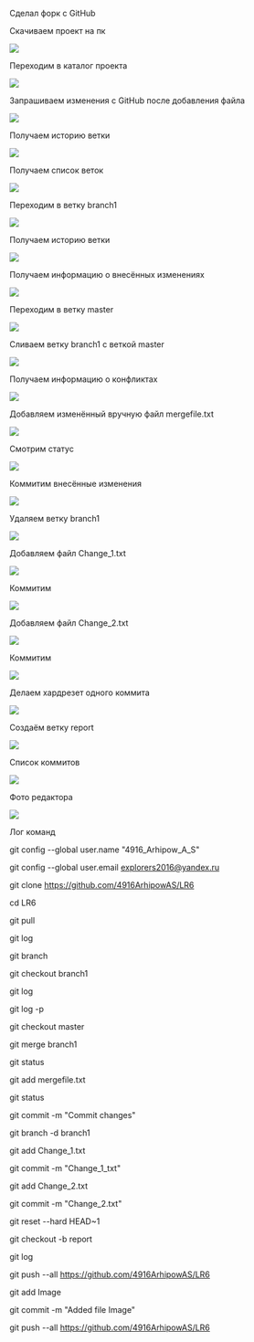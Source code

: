 Сделал форк с GitHub

Скачиваем проект на пк

![](Image/1.jpg)

Переходим в каталог проекта

![](Image/2.jpg)

Запрашиваем изменения с GitHub после добавления файла

![](Image/3.jpg)

Получаем историю ветки

![](Image/4.jpg)

Получаем список веток

![](Image/5.jpg)

Переходим в ветку branch1

![](Image/6.jpg)

Получаем историю ветки

![](Image/7.jpg)

Получаем информацию о внесённых изменениях

![](Image/8.jpg)

Переходим в ветку master

![](Image/9.jpg)

Сливаем ветку branch1 с веткой master

![](Image/10.jpg)

Получаем информацию о конфликтах

![](Image/11.jpg)

Добавляем изменённый вручную файл mergefile.txt

![](Image/12.jpg)

Смотрим статус

![](Image/13.jpg)

Коммитим внесённые изменения

![](Image/14.jpg)

Удаляем ветку branch1

![](Image/15.jpg)

Добавляем файл Change_1.txt

![](Image/16.jpg)

Коммитим 

![](Image/17.jpg)

Добавляем файл Change_2.txt

![](Image/18.jpg)

Коммитим

![](Image/19.jpg)

Делаем хардрезет одного коммита

![](Image/21.jpg)

Создаём ветку report

![](Image/22.jpg)

Список коммитов

![](Image/23.jpg)

Фото редактора

![](Image/24.jpg)

Лог команд

git config --global user.name "4916_Arhipow_A_S"

git config --global user.email explorers2016@yandex.ru

git clone https://github.com/4916ArhipowAS/LR6

cd LR6

git pull

git log

git branch

git checkout branch1

git log

git log -p

git checkout master

git merge branch1

git status

git add mergefile.txt

git status

git commit -m "Commit changes"

git branch -d branch1

git add Change_1.txt

git commit -m "Change_1_txt"

git add Change_2.txt

git commit -m "Change_2.txt"

git reset --hard HEAD~1

git checkout -b report

git log 

git push --all https://github.com/4916ArhipowAS/LR6

git add Image

git commit -m "Added file Image"

git push --all https://github.com/4916ArhipowAS/LR6
